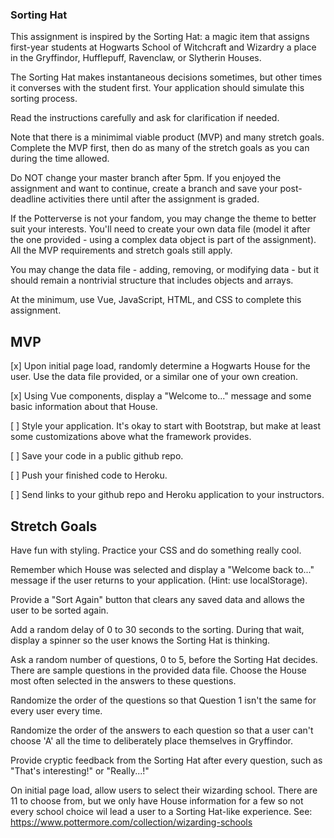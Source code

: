 ### Sorting Hat

This assignment is inspired by the Sorting Hat: a magic item that assigns first-year students at Hogwarts School of Witchcraft and Wizardry a place in the Gryffindor, Hufflepuff, Ravenclaw, or Slytherin Houses.

The Sorting Hat makes instantaneous decisions sometimes, but other times it converses with the student first. Your application should simulate this sorting process.

Read the instructions carefully and ask for clarification if needed.

Note that there is a minimimal viable product (MVP) and many stretch goals. Complete the MVP first, then do as many of the stretch goals as you can during the time allowed.

Do NOT change your master branch after 5pm. If you enjoyed the assignment and want to continue, create a branch and save your post-deadline activities there until after the assignment is graded.

If the Potterverse is not your fandom, you may change the theme to better suit your interests. You'll need to create your own data file (model it after the one provided - using a complex data object is part of the assignment). All the MVP requirements and stretch goals still apply.

You may change the data file - adding, removing, or modifying data - but it should remain a nontrivial structure that includes objects and arrays.

At the minimum, use Vue, JavaScript, HTML, and CSS to complete this assignment.

## MVP

[x] Upon initial page load, randomly determine a Hogwarts House for the user. Use the data file provided, or a similar one of your own creation.

[x] Using Vue components, display a "Welcome to..." message and some basic information about that House.

[ ] Style your application. It's okay to start with Bootstrap, but make at least some customizations above what the framework provides.

[ ] Save your code in a public github repo.

[ ] Push your finished code to Heroku.

[ ] Send links to your github repo and Heroku application to your instructors.

## Stretch Goals

Have fun with styling. Practice your CSS and do something really cool.

Remember which House was selected and display a "Welcome back to..." message if the user returns to your application. (Hint: use localStorage).

Provide a "Sort Again" button that clears any saved data and allows the user to be sorted again.

Add a random delay of 0 to 30 seconds to the sorting. During that wait, display a spinner so the user knows the Sorting Hat is thinking.

Ask a random number of questions, 0 to 5, before the Sorting Hat decides. There are sample questions in the provided data file. Choose the House most often selected in the answers to these questions.

Randomize the order of the questions so that Question 1 isn't the same for every user every time.

Randomize the order of the answers to each question so that a user can't choose 'A' all the time to deliberately place themselves in Gryffindor.

Provide cryptic feedback from the Sorting Hat after every question, such as "That's interesting!" or "Really...!"

On initial page load, allow users to select their wizarding school. There are 11 to choose from, but we only have House information for a few so not every school choice wil lead a user to a Sorting Hat-like experience. See: https://www.pottermore.com/collection/wizarding-schools